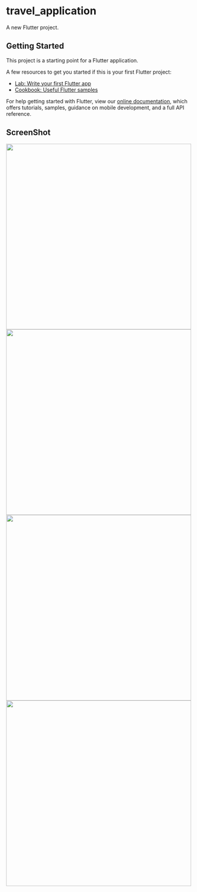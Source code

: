 # travel_application

A new Flutter project.

## Getting Started

This project is a starting point for a Flutter application.

A few resources to get you started if this is your first Flutter project:

- [Lab: Write your first Flutter app](https://flutter.dev/docs/get-started/codelab)
- [Cookbook: Useful Flutter samples](https://flutter.dev/docs/cookbook)

For help getting started with Flutter, view our
[online documentation](https://flutter.dev/docs), which offers tutorials,
samples, guidance on mobile development, and a full API reference.


## ScreenShot

<img src="assets/golden gate" height="500em" /><img src="assets/two.png" height="500em" /><img src="assets/three.png" height="500em" /><img src="assets/four.png" height="500em" />
